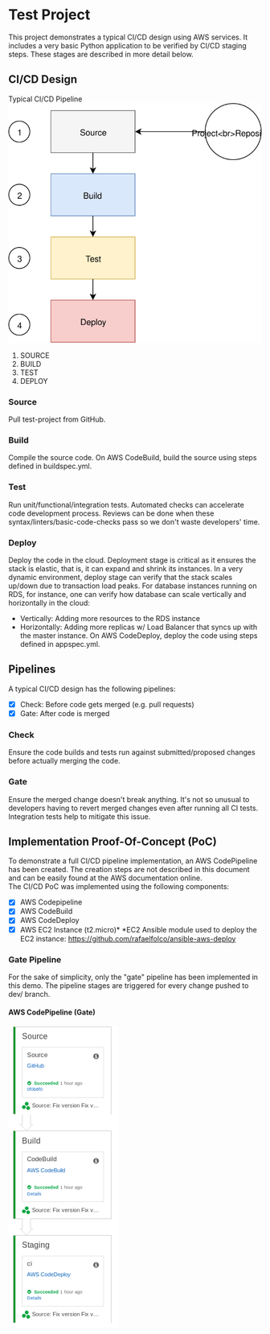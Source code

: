 # Test Project
This project demonstrates a typical CI/CD design using AWS services. It includes a very basic Python application to be verified by CI/CD staging steps. These stages are described in more detail below. 

## CI/CD Design
Typical CI/CD Pipeline
![Typical CI Pipeline](/img/cicd.svg)

1. SOURCE
1. BUILD
1. TEST
1. DEPLOY

### Source
Pull test-project from GitHub.

### Build
Compile the source code.
On AWS CodeBuild, build the source using steps defined in buildspec.yml.

### Test
Run unit/functional/integration tests. Automated checks can accelerate code development process.
Reviews can be done when these syntax/linters/basic-code-checks pass so we don't waste developers' time. 

### Deploy
Deploy the code in the cloud. Deployment stage is critical as it ensures the stack is elastic, that is, it can expand and shrink its instances. In a very dynamic environment, deploy stage can verify that the stack scales up/down due to transaction load peaks. For database instances running on RDS, for instance, one can verify how database can scale vertically and horizontally in the cloud:
* Vertically: Adding more resources to the RDS instance
* Horizontally: Adding more replicas w/ Load Balancer that syncs up with the master instance.
On AWS CodeDeploy, deploy the code using steps defined in appspec.yml.

## Pipelines
A typical CI/CD design has the following pipelines: 
- [x] Check: Before code gets merged (e.g. pull requests)
- [x] Gate: After code is merged

### Check
Ensure the code builds and tests run against submitted/proposed changes before actually merging the code.

### Gate
Ensure the merged change doesn't break anything. It's not so unusual to developers having to revert merged changes even after running all CI tests. Integration tests help to mitigate this issue. 

## Implementation Proof-Of-Concept (PoC)
To demonstrate a full CI/CD pipeline implementation, an AWS CodePipeline has been created. The creation steps are not described in this document and can be easily found at the AWS documentation online.  
The CI/CD PoC was implemented using the following components:
- [x] AWS Codepipeline
- [x] AWS CodeBuild
- [x] AWS CodeDeploy
- [x] AWS EC2 Instance (t2.micro)*
*EC2 Ansible module used to deploy the EC2 instance: https://github.com/rafaelfolco/ansible-aws-deploy

### Gate Pipeline
For the sake of simplicity, only the "gate" pipeline has been implemented in this demo.
The pipeline stages are triggered for every change pushed to dev/ branch.

#### AWS CodePipeline (Gate)
![AWS CodePipeline](/img/codepipeline.png)
